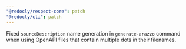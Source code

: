 ```yaml
---
"@redocly/respect-core": patch
"@redocly/cli": patch
---
```


Fixed `sourceDescription` name generation in `generate-arazzo` command when using OpenAPI files that contain multiple dots in their filenames.
